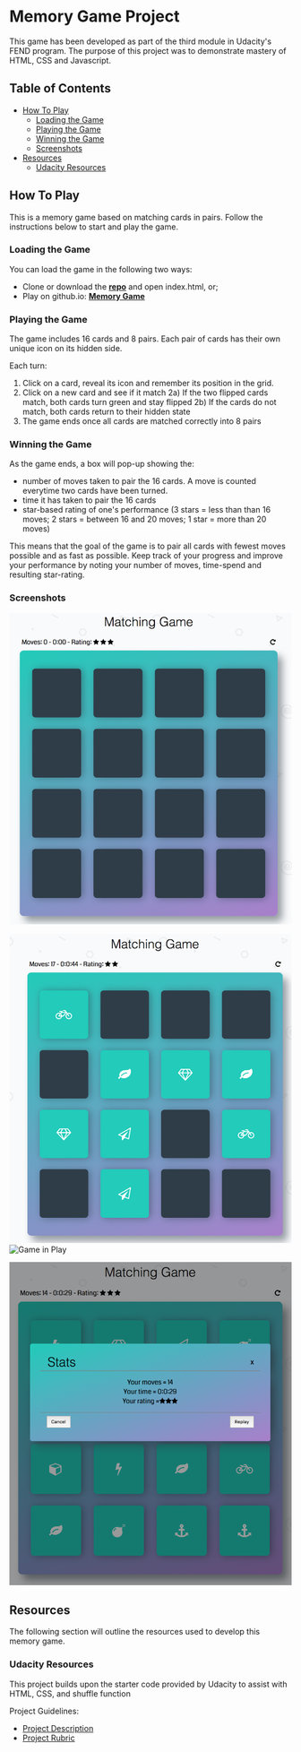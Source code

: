 # Memory Game Project

This game has been developed as part of the third module in Udacity's FEND program. The purpose of this project was to demonstrate mastery of HTML, CSS and Javascript. 

## Table of Contents

* [How To Play](#howtoplay)
	* [Loading the Game](#loading-the-game)
	* [Playing the Game](#playing-the-game)
	* [Winning the Game](#winning-the-game)
	* [Screenshots](#screenshots)
* [Resources](#resources)
	* [Udacity Resources](#udacity-resources)

## How To Play 
This is a memory game based on matching cards in pairs. 
Follow the instructions below to start and play the game. 

### Loading the Game
You can load the game in the following two ways:

- Clone or download the **[repo](https://github.com/sarah-maris/memory-game.git)** and open index.html, or;
- Play on github.io: **[Memory Game](https://sarah-maris.github.io/pokematch/)**


### Playing the Game
The game includes 16 cards and 8 pairs. Each pair of cards has their own unique icon on its hidden side. 

Each turn: 
1) Click on a card, reveal its icon and remember its position in the grid. 
2) Click on a new card and see if it match
	2a) If the two flipped cards match, both cards turn green and stay flipped
	2b) If the cards do not match, both cards return to their hidden state
3) The game ends once all cards are matched correctly into 8 pairs

### Winning the Game
As the game ends, a box will pop-up showing the: 

- number of moves taken to pair the 16 cards. A move is counted everytime two cards have been turned.  
- time it has taken to pair the 16 cards
- star-based rating of one's performance (3 stars = less than than 16 moves; 2 stars = between 16 and 20 moves; 1 star = more than 20 moves)

This means that the goal of the game is to pair all cards with fewest moves possible and as fast as possible. Keep track of your progress and improve your performance by noting your number of moves, time-spend and resulting star-rating. 


### Screenshots
![Start Screen](screenshots/start-screen.png "start screen")

![Game in Play](screenshots/game-board.png "Game Board") ![Game in Play](screenshots/play.png "Game in play")

![Win Screen](screenshots/win-screen.png "win screen")


## Resources
The following section will outline the resources used to develop this memory game.

### Udacity Resources
This project builds upon the starter code provided by Udacity to assist with HTML, CSS, and shuffle function

Project Guidelines:
- [Project Description](https://classroom.udacity.com/nanodegrees/nd016beta/parts/45080fba-9129-4bd9-869f-548be080accf/modules/677caa06-55d6-444e-a853-08627c5516a7/lessons/4227cbf4-f6ce-4798-a7e5-b1ce3b9e7c33/concepts/0a38769e-8e23-4e3f-9482-d8d1aa80fbb6)
- [Project Rubric](https://review.udacity.com/#!/rubrics/591/view)


